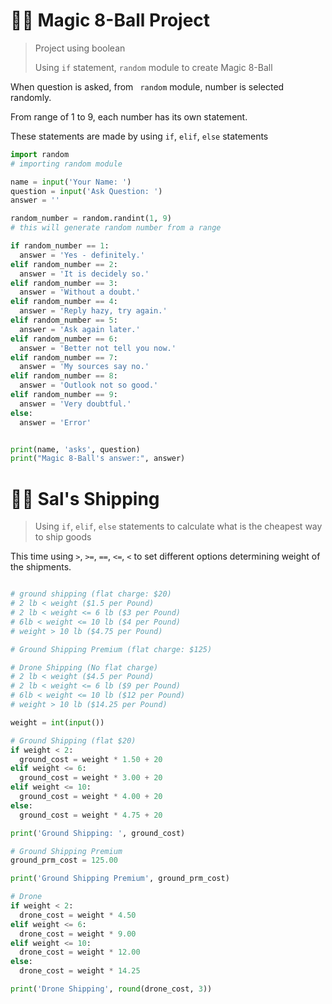# 🧑‍💻 Magic 8-Ball Project

> Project using boolean
>
> Using `if` statement, `random` module to create Magic 8-Ball

When question is asked, from ` random` module, number is selected randomly.

From range of 1 to 9, each number has its own statement.

These statements are made by using `if`, `elif`, `else` statements

```python
import random
# importing random module

name = input('Your Name: ')
question = input('Ask Question: ')
answer = ''

random_number = random.randint(1, 9)
# this will generate random number from a range

if random_number == 1:
  answer = 'Yes - definitely.'
elif random_number == 2:
  answer = 'It is decidely so.'
elif random_number == 3:
  answer = 'Without a doubt.' 
elif random_number == 4:
  answer = 'Reply hazy, try again.'
elif random_number == 5:
  answer = 'Ask again later.'
elif random_number == 6:
  answer = 'Better not tell you now.'
elif random_number == 7:
  answer = 'My sources say no.'
elif random_number == 8:
  answer = 'Outlook not so good.'
elif random_number == 9:
  answer = 'Very doubtful.'
else:
  answer = 'Error'


print(name, 'asks', question)
print("Magic 8-Ball's answer:", answer)
```



# 🧑‍💻 Sal's Shipping

> Using `if`, `elif`, `else` statements to  calculate what is the cheapest way to ship goods

This time using `>`, `>=`, `==`, `<=`, `<` to set different options determining weight of the shipments.



```python

# ground shipping (flat charge: $20)
# 2 lb < weight ($1.5 per Pound)
# 2 lb < weight <= 6 lb ($3 per Pound)
# 6lb < weight <= 10 lb ($4 per Pound)
# weight > 10 lb ($4.75 per Pound)

# Ground Shipping Premium (flat charge: $125)

# Drone Shipping (No flat charge)
# 2 lb < weight ($4.5 per Pound)
# 2 lb < weight <= 6 lb ($9 per Pound)
# 6lb < weight <= 10 lb ($12 per Pound)
# weight > 10 lb ($14.25 per Pound)

weight = int(input())

# Ground Shipping (flat $20)
if weight < 2:
  ground_cost = weight * 1.50 + 20
elif weight <= 6:
  ground_cost = weight * 3.00 + 20
elif weight <= 10:
  ground_cost = weight * 4.00 + 20
else:
  ground_cost = weight * 4.75 + 20

print('Ground Shipping: ', ground_cost)

# Ground Shipping Premium
ground_prm_cost = 125.00

print('Ground Shipping Premium', ground_prm_cost)

# Drone
if weight < 2:
  drone_cost = weight * 4.50
elif weight <= 6:
  drone_cost = weight * 9.00
elif weight <= 10:
  drone_cost = weight * 12.00
else:
  drone_cost = weight * 14.25

print('Drone Shipping', round(drone_cost, 3))
```



